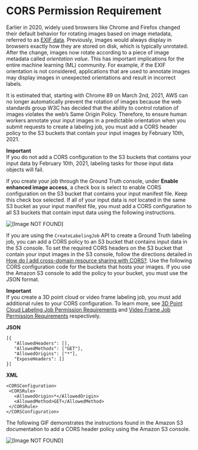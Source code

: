 # CORS Permission Requirement<a name="sms-cors-update"></a>

Earlier in 2020, widely used browsers like Chrome and Firefox changed their default behavior for rotating images based on image metadata, referred to as [EXIF data](https://en.wikipedia.org/wiki/Exif)\. Previously, images would always display in browsers exactly how they are stored on disk, which is typically unrotated\. After the change, images now rotate according to a piece of image metadata called *orientation value*\. This has important implications for the entire machine learning \(ML\) community\. For example, if the EXIF orientation is not considered, applications that are used to annotate images may display images in unexpected orientations and result in incorrect labels\. 

It is estimated that, starting with Chrome 89 on March 2nd, 2021, AWS can no longer automatically prevent the rotation of images because the web standards group W3C has decided that the ability to control rotation of images violates the web’s Same Origin Policy\. Therefore, to ensure human workers annotate your input images in a predictable orientation when you submit requests to create a labeling job, you must add a CORS header policy to the S3 buckets that contain your input images by February 10th, 2021\.

**Important**  
If you do not add a CORS configuration to the S3 buckets that contains your input data by February 10th, 2021, labeling tasks for those input data objects will fail\.

If you create your job through the Ground Truth console, under **Enable enhanced image access**, a check box is select to enable CORS configuration on the S3 bucket that contains your input manifest file\. Keep this check box selected\. If all of your input data is *not* located in the same S3 bucket as your input manifest file, you must add a CORS configuration to all S3 buckets that contain input data using the following instructions\.

![\[Image NOT FOUND\]](http://docs.aws.amazon.com/sagemaker/latest/dg/images/sms/cors-checkbox.png)

If you are using the `CreateLabelingJob` API to create a Ground Truth labeling job, you can add a CORS policy to an S3 bucket that contains input data in the S3 console\. To set the required CORS headers on the S3 bucket that contain your input images in the S3 console, follow the directions detailed in [How do I add cross\-domain resource sharing with CORS?](https://docs.aws.amazon.com/AmazonS3/latest/user-guide/add-cors-configuration.html)\. Use the following CORS configuration code for the buckets that hosts your images\. If you use the Amazon S3 console to add the policy to your bucket, you must use the JSON format\.

**Important**  
If you create a 3D point cloud or video frame labeling job, you must add additional rules to your CORS configuration\. To learn more, see [3D Point Cloud Labeling Job Permission Requirements](sms-point-cloud-general-information.md#sms-security-permission-3d-point-cloud) and [Video Frame Job Permission Requirements](sms-video-overview.md#sms-security-permission-video-frame) respectively\. 

**JSON**

```
[{
   "AllowedHeaders": [],
   "AllowedMethods": ["GET"],
   "AllowedOrigins": ["*"],
   "ExposeHeaders": []
}]
```

**XML**

```
<CORSConfiguration>
 <CORSRule>
   <AllowedOrigin>*</AllowedOrigin>
   <AllowedMethod>GET</AllowedMethod>
 </CORSRule>
</CORSConfiguration>
```

The following GIF demonstrates the instructions found in the Amazon S3 documentation to add a CORS header policy using the Amazon S3 console\.

![\[Image NOT FOUND\]](http://docs.aws.amazon.com/sagemaker/latest/dg/images/sms/gifs/cors-config.gif)